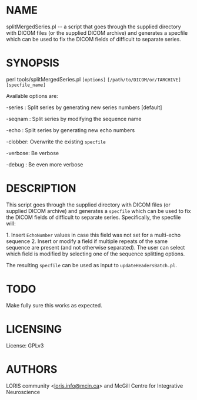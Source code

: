 # NAME

splitMergedSeries.pl -- a script that goes through the supplied directory
with DICOM files (or the supplied DICOM archive) and generates a specfile which
can be used to fix the DICOM fields of difficult to separate series.

# SYNOPSIS

perl tools/splitMergedSeries.pl `[options]` `[/path/to/DICOM/or/TARCHIVE]` `[specfile_name]`

Available options are:

\-series : Split series by generating new series numbers \[default\]

\-seqnam : Split series by modifying the sequence name

\-echo   : Split series by generating new echo numbers

\-clobber: Overwrite the existing `specfile`

\-verbose: Be verbose

\-debug  : Be even more verbose

# DESCRIPTION

This script goes through the supplied directory with DICOM files (or supplied
DICOM archive) and generates a `specfile` which can be used to fix the DICOM
fields of difficult to separate series. Specifically, the specfile will:

1\. Insert `EchoNumber` values in case this field was not set for a
   multi-echo sequence
2\. Insert or modify a field if multiple repeats of the same sequence are
   present (and not otherwise separated). The user can select which field
   is modified by selecting one of the sequence splitting options.

The resulting `specfile` can be used as input to `updateHeadersBatch.pl`.

# TODO

Make fully sure this works as expected.

# LICENSING

License: GPLv3

# AUTHORS

LORIS community &lt;loris.info@mcin.ca> and McGill Centre for Integrative
Neuroscience
